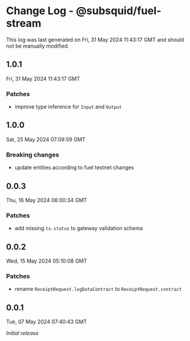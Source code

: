 # Change Log - @subsquid/fuel-stream

This log was last generated on Fri, 31 May 2024 11:43:17 GMT and should not be manually modified.

## 1.0.1
Fri, 31 May 2024 11:43:17 GMT

### Patches

- improve type inference for `Input` and `Output`

## 1.0.0
Sat, 25 May 2024 07:09:59 GMT

### Breaking changes

- update entities according to fuel testnet changes

## 0.0.3
Thu, 16 May 2024 06:00:34 GMT

### Patches

- add missing `tx.status` to gateway validation schema

## 0.0.2
Wed, 15 May 2024 05:10:08 GMT

### Patches

- rename `ReceiptRequest.logDataContract` to `ReceiptRequest.contract`

## 0.0.1
Tue, 07 May 2024 07:40:43 GMT

_Initial release_

